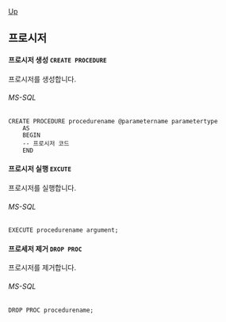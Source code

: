 [Up](./index.md)

## 프로시저

#### 프로시저 생성 `CREATE PROCEDURE`

프로시저를 생성합니다.

###### MS-SQL

```mssql
CREATE PROCEDURE procedurename @parametername parametertype
	AS
	BEGIN
	-- 프로시저 코드
	END
```

#### 프로시저 실행 `EXCUTE`

프로시저를 실행합니다.

###### MS-SQL

```mssql
EXECUTE procedurename argument;
```

#### 프로세저 제거 `DROP PROC`

프로시저를 제거합니다.

###### MS-SQL

```mssql
DROP PROC procedurename;
```

